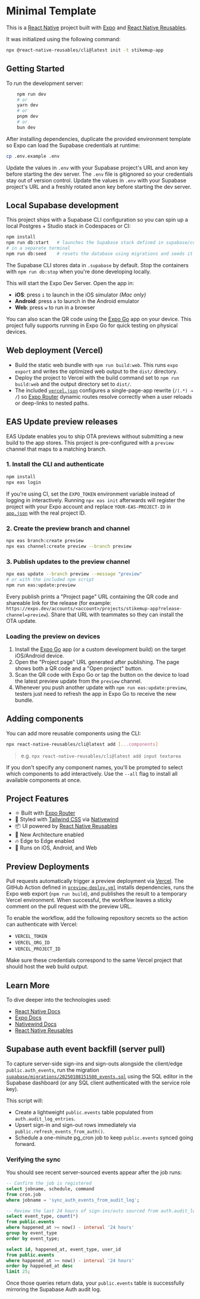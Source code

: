 # Minimal Template

This is a [React Native](https://reactnative.dev/) project built with [Expo](https://expo.dev/) and [React Native Reusables](https://reactnativereusables.com).

It was initialized using the following command:

```bash
npx @react-native-reusables/cli@latest init -t stikemup-app
```

## Getting Started

To run the development server:

```bash
    npm run dev
    # or
    yarn dev
    # or
    pnpm dev
    # or
    bun dev
```

After installing dependencies, duplicate the provided environment template so Expo can load the Supabase credentials at runtime:

```bash
cp .env.example .env
```

Update the values in `.env` with your Supabase project's URL and anon key before starting the dev server. The `.env` file is gitignored so your credentials stay out of version control.
Update the values in `.env` with your Supabase project's URL and a freshly rotated anon key before starting the dev server.

## Local Supabase development

This project ships with a Supabase CLI configuration so you can spin up a local Postgres + Studio stack in Codespaces or CI:

```bash
npm install
npm run db:start   # launches the Supabase stack defined in supabase/config.toml
# in a separate terminal
npm run db:seed    # resets the database using migrations and seeds it with demo data
```

The Supabase CLI stores data in `.supabase` by default. Stop the containers with `npm run db:stop` when you're done developing locally.

This will start the Expo Dev Server. Open the app in:

- **iOS**: press `i` to launch in the iOS simulator _(Mac only)_
- **Android**: press `a` to launch in the Android emulator
- **Web**: press `w` to run in a browser

You can also scan the QR code using the [Expo Go](https://expo.dev/go) app on your device. This project fully supports running in Expo Go for quick testing on physical devices.

## Web deployment (Vercel)

- Build the static web bundle with `npm run build:web`. This runs `expo export` and writes the optimized web output to the `dist/` directory.
- Deploy the project to Vercel with the build command set to `npm run build:web` and the output directory set to `dist/`.
- The included [`vercel.json`](./vercel.json) configures a single-page-app rewrite (`/(.*) → /`) so [Expo Router](https://expo.dev/router) dynamic routes resolve correctly when a user reloads or deep-links to nested paths.
## EAS Update preview releases

EAS Update enables you to ship OTA previews without submitting a new build to the app stores. This project is pre-configured with a `preview` channel that maps to a matching branch.

### 1. Install the CLI and authenticate

```bash
npm install
npx eas login
```

If you're using CI, set the `EXPO_TOKEN` environment variable instead of logging in interactively. Running `npx eas init` afterwards will register the project with your Expo account and replace `YOUR-EAS-PROJECT-ID` in [`app.json`](./app.json) with the real project ID.

### 2. Create the preview branch and channel

```bash
npx eas branch:create preview
npx eas channel:create preview --branch preview
```

### 3. Publish updates to the preview channel

```bash
npx eas update --branch preview --message "preview"
# or with the included npm script
npm run eas:update:preview
```

Every publish prints a "Project page" URL containing the QR code and shareable link for the release (for example: `https://expo.dev/accounts/<account>/projects/stikemup-app?release-channel=preview`). Share that URL with teammates so they can install the OTA update.

### Loading the preview on devices

1. Install the [Expo Go](https://expo.dev/go) app (or a custom development build) on the target iOS/Android device.
2. Open the "Project page" URL generated after publishing. The page shows both a QR code and a "Open project" button.
3. Scan the QR code with Expo Go or tap the button on the device to load the latest preview update from the `preview` channel.
4. Whenever you push another update with `npm run eas:update:preview`, testers just need to refresh the app in Expo Go to receive the new bundle.

## Adding components

You can add more reusable components using the CLI:

```bash
npx react-native-reusables/cli@latest add [...components]
```

> e.g. `npx react-native-reusables/cli@latest add input textarea`

If you don't specify any component names, you'll be prompted to select which components to add interactively. Use the `--all` flag to install all available components at once.

## Project Features

- ⚛️ Built with [Expo Router](https://expo.dev/router)
- 🎨 Styled with [Tailwind CSS](https://tailwindcss.com/) via [Nativewind](https://www.nativewind.dev/)
- 📦 UI powered by [React Native Reusables](https://github.com/founded-labs/react-native-reusables)
- 🚀 New Architecture enabled
- 🔥 Edge to Edge enabled
- 📱 Runs on iOS, Android, and Web

## Preview Deployments

Pull requests automatically trigger a preview deployment via [Vercel](https://vercel.com/). The GitHub Action defined in [`preview-deploy.yml`](.github/workflows/preview-deploy.yml) installs dependencies, runs the Expo web export (`npm run build`), and publishes the result to a temporary Vercel environment. When successful, the workflow leaves a sticky comment on the pull request with the preview URL.

To enable the workflow, add the following repository secrets so the action can authenticate with Vercel:

- `VERCEL_TOKEN`
- `VERCEL_ORG_ID`
- `VERCEL_PROJECT_ID`

Make sure these credentials correspond to the same Vercel project that should host the web build output.

## Learn More

To dive deeper into the technologies used:

- [React Native Docs](https://reactnative.dev/docs/getting-started)
- [Expo Docs](https://docs.expo.dev/)
- [Nativewind Docs](https://www.nativewind.dev/)
- [React Native Reusables](https://reactnativereusables.com)

## Supabase auth event backfill (server pull)

To capture server-side sign-ins and sign-outs alongside the client/edge `public.auth_events`, run the migration [`supabase/migrations/20250108151500_events.sql`](./supabase/migrations/20250108151500_events.sql) using the SQL editor in the Supabase dashboard (or any SQL client authenticated with the service role key).

This script will:

- Create a lightweight `public.events` table populated from `auth.audit_log_entries`.
- Upsert sign-in and sign-out rows immediately via `public.refresh_events_from_auth()`.
- Schedule a one-minute pg_cron job to keep `public.events` synced going forward.

### Verifying the sync

You should see recent server-sourced events appear after the job runs:

```sql
-- Confirm the job is registered
select jobname, schedule, command
from cron.job
where jobname = 'sync_auth_events_from_audit_log';

-- Review the last 24 hours of sign-ins/outs sourced from auth.audit_log_entries
select event_type, count(*)
from public.events
where happened_at >= now() - interval '24 hours'
group by event_type
order by event_type;

select id, happened_at, event_type, user_id
from public.events
where happened_at >= now() - interval '24 hours'
order by happened_at desc
limit 25;
```

Once those queries return data, your `public.events` table is successfully mirroring the Supabase Auth audit log.
